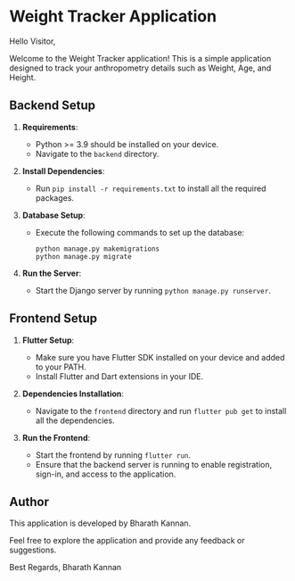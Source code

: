 # Weight Tracker Application

Hello Visitor,

Welcome to the Weight Tracker application! This is a simple application designed to track your anthropometry details such as Weight, Age, and Height.

## Backend Setup

1. **Requirements**:
   - Python >= 3.9 should be installed on your device.
   - Navigate to the `backend` directory.

2. **Install Dependencies**:
   - Run `pip install -r requirements.txt` to install all the required packages.

3. **Database Setup**:
   - Execute the following commands to set up the database:
     ```
     python manage.py makemigrations
     python manage.py migrate
     ```

4. **Run the Server**:
   - Start the Django server by running `python manage.py runserver`.

## Frontend Setup

1. **Flutter Setup**:
   - Make sure you have Flutter SDK installed on your device and added to your PATH.
   - Install Flutter and Dart extensions in your IDE.

2. **Dependencies Installation**:
   - Navigate to the `frontend` directory and run `flutter pub get` to install all the dependencies.

3. **Run the Frontend**:
   - Start the frontend by running `flutter run`.
   - Ensure that the backend server is running to enable registration, sign-in, and access to the application.

## Author
This application is developed by Bharath Kannan.

Feel free to explore the application and provide any feedback or suggestions.

Best Regards,
Bharath Kannan
